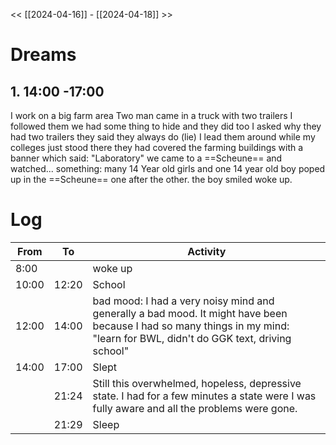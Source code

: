 << [[2024-04-16]] - [[2024-04-18]] >>

# Dreams
## 1. 14:00 -17:00 
I work on a big farm area
Two man came in a truck with two trailers 
I followed them 
we had some thing to hide and they did too
I asked why they had two trailers 
they said they always do (lie)
I lead them around while my colleges just stood there 
they had covered the farming buildings with a banner which said: "Laboratory"
we came to a ==Scheune== and watched... something:
many 14 Year old girls and one 14 year old boy poped up in the ==Scheune== one after the other. the boy smiled 
woke up.
# Log
| From  | To    | Activity                                                                                                                                                                    |
| ----- | ----- | --------------------------------------------------------------------------------------------------------------------------------------------------------------------------- |
| 8:00  |       | woke up                                                                                                                                                                     |
| 10:00 | 12:20 | School                                                                                                                                                                      |
| 12:00 | 14:00 | bad mood: I had a very noisy mind and generally a bad mood. It might have been because I had so many things in my mind: "learn for BWL, didn't do GGK text, driving school" |
| 14:00 | 17:00 | Slept                                                                                                                                                                       |
|       | 21:24 | Still this overwhelmed, hopeless, depressive state. I had for a few minutes a state were I was fully aware and all the problems were gone.                                  |
|       | 21:29 | Sleep                                                                                                                                                                       |

